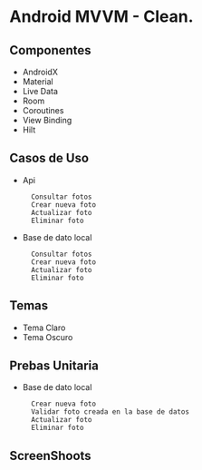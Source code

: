 # Android MVVM - Clean.

## Componentes

* AndroidX
* Material 
* Live Data
* Room
* Coroutines
* View Binding
* Hilt

## Casos de Uso

* Api

		Consultar fotos
		Crear nueva foto
		Actualizar foto
		Eliminar foto
		
* Base de dato local

		Consultar fotos
		Crear nueva foto
		Actualizar foto
		Eliminar foto

## Temas

* Tema Claro
* Tema Oscuro

## Prebas Unitaria

* Base de dato local

		Crear nueva foto
		Validar foto creada en la base de datos
		Actualizar foto
		Eliminar foto
		
## ScreenShoots

